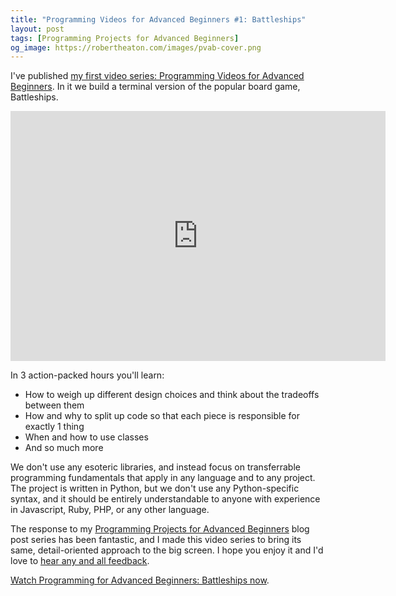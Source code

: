 ```yaml
---
title: "Programming Videos for Advanced Beginners #1: Battleships"
layout: post
tags: [Programming Projects for Advanced Beginners]
og_image: https://robertheaton.com/images/pvab-cover.png
---
```

I've published [my first video series: Programming Videos for Advanced Beginners](https://www.youtube.com/watch?v=XTr5OF9MRCg&list=PLw22WCqAVCN6EXylkzhtMwvgcLq4TrcQX). In it we build a terminal version of the popular board game, Battleships.

<p style="text-align: center">
<iframe width="600" height="400" src="https://www.youtube.com/embed/videoseries?list=PLw22WCqAVCN6EXylkzhtMwvgcLq4TrcQX" frameborder="0" allow="autoplay; encrypted-media" allowfullscreen></iframe>
</p>

In 3 action-packed hours you'll learn:

* How to weigh up different design choices and think about the tradeoffs between them
* How and why to split up code so that each piece is responsible for exactly 1 thing
* When and how to use classes
* And so much more

We don't use any esoteric libraries, and instead focus on transferrable programming fundamentals that apply in any language and to any project. The project is written in Python, but we don't use any Python-specific syntax, and it should be entirely understandable to anyone with experience in Javascript, Ruby, PHP, or any other language.

The response to my [Programming Projects for Advanced Beginners](/ppab) blog post series has been fantastic, and I made this video series to bring its same, detail-oriented approach to the big screen. I hope you enjoy it and I'd love to [hear any and all feedback](/about).

[Watch Programming for Advanced Beginners: Battleships now](https://www.youtube.com/watch?v=XTr5OF9MRCg&list=PLw22WCqAVCN6EXylkzhtMwvgcLq4TrcQX).
